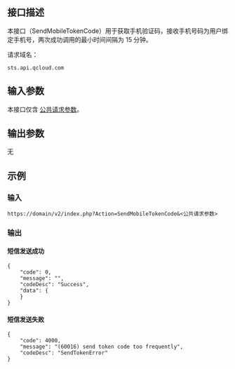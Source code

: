 ## 接口描述

本接口（SendMobileTokenCode）用于获取手机验证码，接收手机号码为用户绑定手机号，两次成功调用的最小时间间隔为 15 分钟。  

请求域名：

```
sts.api.qcloud.com 
```

## 输入参数

本接口仅含 [公共请求参数](https://cloud.tencent.com/document/api/598/13879)。 

## 输出参数

无

## 示例

### 输入

```
https://domain/v2/index.php?Action=SendMobileTokenCode&<公共请求参数>
```

### 输出 

#### 短信发送成功

```
{
    "code": 0,
    "message": "",
    "codeDesc": "Success",
    "data": {  
    }
}
```

#### 短信发送失败 

```
{
    "code": 4000,
    "message": "(60016) send token code too frequently",
    "codeDesc": "SendTokenError"
}
```
